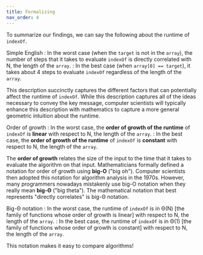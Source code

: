 ```yaml
---
title: Formalizing
nav_order: 4
---
```


To summarize our findings, we can say the following about the runtime of `indexOf`.

Simple English
: In the worst case (when the `target` is not in the `array`), the number of steps that it takes to evaluate `indexOf` is directly correlated with N, the length of the `array`.
: In the best case (when `array[0] == target`), it takes about 4 steps to evaluate `indexOf` regardless of the length of the `array`.

This description succinctly captures the different factors that can potentially affect the runtime of `indexOf`. While this description captures all of the ideas necessary to convey the key message, computer scientists will typically enhance this description with mathematics to capture a more general geometric intuition about the runtime.

Order of growth
: In the worst case, the **order of growth of the runtime** of `indexOf` is **linear** with respect to N, the length of the `array`.
: In the best case, the **order of growth of the runtime** of `indexOf` is **constant** with respect to N, the length of the `array`.

The **order of growth** relates the size of the input to the time that it takes to evaluate the algorithm on that input. Mathematicians formally defined a notation for order of growth using **big-O** ("big oh"). Computer scientists then adopted this notation for algorithm analysis in the 1970s. However, many programmers nowadays mistakenly use big-O notation when they really mean **big-Θ** ("big theta"). The mathematical notation that best represents "directly correlates" is big-Θ notation.

Big-Θ notation
: In the worst case, the runtime of `indexOf` is in Θ(N) [the family of functions whose order of growth is linear] with respect to N, the length of the `array`.
: In the best case, the runtime of `indexOf` is in Θ(1) [the family of functions whose order of growth is constant] with respect to N, the length of the `array`.

This notation makes it easy to compare algorithms!
